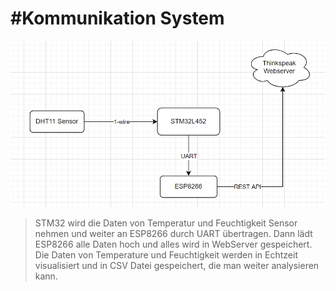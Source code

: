 #Kommunikation System
=========================

![ArchitekturSys](https://github.com/viettran295/KommunikationSys/blob/main/architektur.png)

> STM32 wird die Daten von Temperatur und Feuchtigkeit Sensor nehmen und weiter an ESP8266 durch UART übertragen. Dann lädt ESP8266 alle Daten hoch und alles wird in WebServer gespeichert. Die Daten von Temperature und Feuchtigkeit werden in Echtzeit visualisiert und in CSV Datei gespeichert, die man weiter analysieren kann. 

